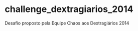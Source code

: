 challenge_dextragiarios_2014
============================

Desafio proposto pela Equipe Chaos aos Dextragiários 2014
